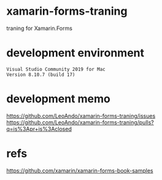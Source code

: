 # xamarin-forms-traning
traning for Xamarin.Forms

# development environment

```
Visual Studio Community 2019 for Mac
Version 8.10.7 (build 17)
```

# development memo
https://github.com/LeoAndo/xamarin-forms-traning/issues<br>
https://github.com/LeoAndo/xamarin-forms-traning/pulls?q=is%3Apr+is%3Aclosed<br>

# refs
https://github.com/xamarin/xamarin-forms-book-samples

